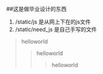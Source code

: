 ##这是做毕业设计的东西

1. /static/js  是从网上下在的js文件 
2. /static/need_js 是自己手写的文件

>helloworld 
>>helloworld 
>>>helloworld

